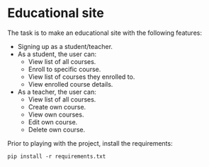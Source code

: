 # Educational site

The task is to make an educational site with the following features:

* Signing up as a student/teacher.
* As a student, the user can:
  * View list of all courses.
  * Enroll to specific course.
  * View list of courses they enrolled to.
  * View enrolled course details.  
* As a teacher, the user can:
  * View list of all courses.
  * Create own course.
  * View own courses.
  * Edit own course.
  * Delete own course.

Prior to playing with the project, install the requirements:

    pip install -r requirements.txt 